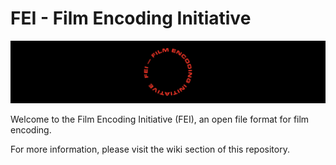 # FEI - Film Encoding Initiative

![FEI - Film Encoding Initiative](docs/FEI_Header.png)

Welcome to the Film Encoding Initiative (FEI), an open file format for film encoding.

For more information, please visit the wiki section of this repository.